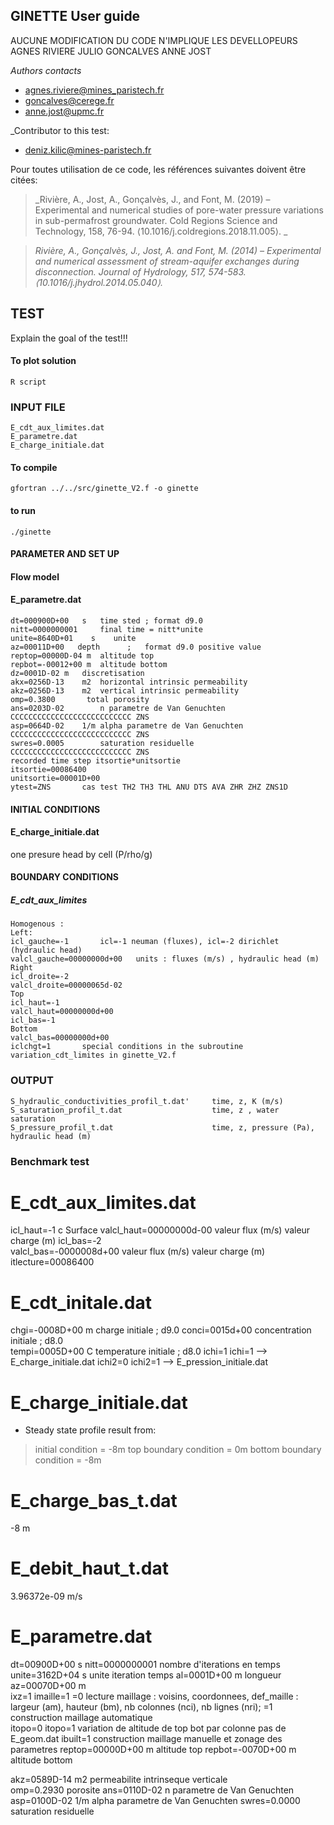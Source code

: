 ## GINETTE User guide
AUCUNE MODIFICATION DU CODE N'IMPLIQUE LES DEVELLOPEURS AGNES RIVIERE JULIO GONCALVES ANNE JOST

_Authors contacts_
- agnes.riviere@mines_paristech.fr
- goncalves@cerege.fr
- anne.jost@upmc.fr

_Contributor to this test:
- deniz.kilic@mines-paristech.fr

Pour toutes utilisation de ce code, les références suivantes doivent être citées:

> _Rivière, A., Jost, A., Gonçalvès, J., and Font, M. (2019) – Experimental and numerical studies of pore-water pressure variations in sub-permafrost groundwater. Cold Regions Science and Technology, 158, 76-94. ⟨10.1016/j.coldregions.2018.11.005⟩. _

> _Rivière, A., Gonçalvès, J., Jost, A. and Font, M. (2014) – Experimental and numerical assessment of stream-aquifer exchanges during disconnection. Journal of Hydrology, 517, 574-583. ⟨10.1016/j.jhydrol.2014.05.040⟩._



## TEST
Explain the goal of the test!!!

#### To plot solution 
	R script

### INPUT FILE
    E_cdt_aux_limites.dat
    E_parametre.dat
    E_charge_initiale.dat


#### To compile 
    gfortran ../../src/ginette_V2.f -o ginette
#### to run
    ./ginette
#### PARAMETER AND SET UP  
#### Flow model 
#### E_parametre.dat
    dt=000900D+00	s	time sted ; format d9.0
    nitt=0000000001		final time = nitt*unite
    unite=8640D+01    s    unite
    az=00011D+00   depth      ;   format d9.0 positive value
	reptop=00000D-04 m	altitude top
	repbot=-00012+00 m	altitude bottom
	dz=0001D-02	m	discretisation
    akx=0256D-13	m2	horizontal intrinsic permeability
    akz=0256D-13	m2	vertical intrinsic permeability
    omp=0.3800	     total porosity
	ans=0203D-02		n parametre de Van Genuchten						CCCCCCCCCCCCCCCCCCCCCCCCCCC ZNS
	asp=0664D-02	1/m	alpha parametre de Van Genuchten 					CCCCCCCCCCCCCCCCCCCCCCCCCCC ZNS
	swres=0.0005		saturation residuelle							CCCCCCCCCCCCCCCCCCCCCCCCCCC ZNS
    recorded time step itsortie*unitsortie
    itsortie=00086400
    unitsortie=00001D+00
    ytest=ZNS      	cas test TH2 TH3 THL ANU DTS AVA ZHR ZHZ ZNS1D
#### INITIAL CONDITIONS  
#### E_charge_initiale.dat
one presure head by cell (P/rho/g)

#### BOUNDARY CONDITIONS  
##### E_cdt_aux_limites
    Homogenous :
    Left:
    icl_gauche=-1		icl=-1 neuman (fluxes), icl=-2 dirichlet (hydraulic head)
    valcl_gauche=00000000d+00	units : fluxes (m/s) , hydraulic head (m)
    Right
    icl_droite=-2
    valcl_droite=00000065d-02
    Top
    icl_haut=-1
    valcl_haut=00000000d+00
    icl_bas=-1
    Bottom
    valcl_bas=00000000d+00
    iclchgt=1		special conditions in the subroutine variation_cdt_limites in ginette_V2.f

### OUTPUT  
    S_hydraulic_conductivities_profil_t.dat'     time, z, K (m/s) 
	S_saturation_profil_t.dat                    time, z , water saturation
    S_pressure_profil_t.dat						 time, z, pressure (Pa), hydraulic head (m)


### Benchmark test

# E_cdt_aux_limites.dat
icl_haut=-1	 c Surface
valcl_haut=00000000d-00	valeur flux (m/s) valeur charge (m)
icl_bas=-2	
valcl_bas=-0000008d+00	valeur flux (m/s) valeur charge (m)
itlecture=00086400
# E_cdt_initale.dat
chgi=-0008D+00 	m	charge initiale ; d9.0 
conci=0015d+00		concentration initiale ; d8.0			
tempi=0005D+00  C	temperature initiale ; d8.0
ichi=1			ichi=1 --> E_charge_initiale.dat
ichi2=0			ichi2=1 --> E_pression_initiale.dat

# E_charge_initiale.dat
- Steady state profile result from:
> initial condition = -8m
> top boundary condition = 0m
> bottom boundary condition = -8m

# E_charge_bas_t.dat
-8 m

# E_debit_haut_t.dat
3.96372e-09 m/s

# E_parametre.dat

dt=00900D+00	s
nitt=0000000001		nombre d'iterations en temps               
unite=3162D+04    s    unite iteration temps             al=0001D+00	m 	longueur
az=00070D+00   m  
ixz=1
imaille=1	      =0 lecture maillage : voisins, coordonnees, def_maille : largeur (am), hauteur (bm), nb colonnes (nci), nb lignes (nri);  =1 construction maillage automatique                                             
itopo=0                 itopo=1 variation de altitude de top bot par colonne pas de E_geom.dat
ibuilt=1			construction maillage manuelle et zonage des parametres
reptop=00000D+00 m	altitude top
repbot=-0070D+00 m	altitude bottom

akz=0589D-14	m2	permeabilite intrinseque verticale      
omp=0.2930		porosite
ans=0110D-02		n parametre de Van Genuchten
asp=0100D-02	1/m	alpha parametre de Van Genuchten
swres=0.0000		saturation residuelle



